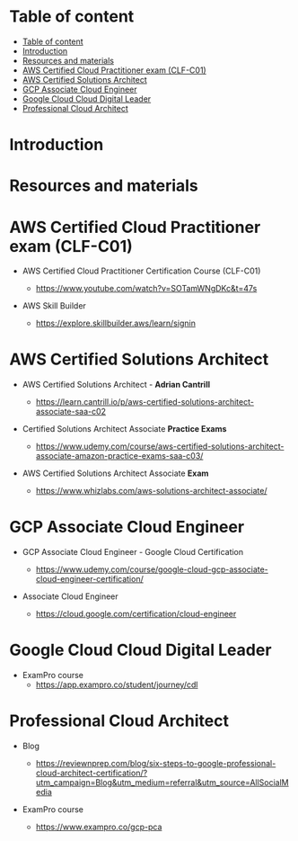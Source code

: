 # Table of content

<!-- TOC -->

- [Table of content](#table-of-content)
- [Introduction](#introduction)
- [Resources and materials](#resources-and-materials)
- [AWS Certified Cloud Practitioner exam (CLF-C01)](#aws-certified-cloud-practitioner-exam-clf-c01)
- [AWS Certified Solutions Architect](#aws-certified-solutions-architect)
- [GCP Associate Cloud Engineer](#gcp-associate-cloud-engineer)
- [Google Cloud Cloud Digital Leader](#google-cloud-cloud-digital-leader)
- [Professional Cloud Architect](#professional-cloud-architect)

<!-- /TOC -->

# Introduction

# Resources and materials

# AWS Certified Cloud Practitioner exam (CLF-C01)

- AWS Certified Cloud Practitioner Certification Course (CLF-C01)
  - <https://www.youtube.com/watch?v=SOTamWNgDKc&t=47s>

- AWS Skill Builder
  - <https://explore.skillbuilder.aws/learn/signin>

# AWS Certified Solutions Architect

- AWS Certified Solutions Architect - **Adrian Cantrill**
  - <https://learn.cantrill.io/p/aws-certified-solutions-architect-associate-saa-c02>

- Certified Solutions Architect Associate **Practice Exams**
  - <https://www.udemy.com/course/aws-certified-solutions-architect-associate-amazon-practice-exams-saa-c03/>

- AWS Certified Solutions Architect Associate **Exam**
  - <https://www.whizlabs.com/aws-solutions-architect-associate/>

# GCP Associate Cloud Engineer

- GCP Associate Cloud Engineer - Google Cloud Certification
  - <https://www.udemy.com/course/google-cloud-gcp-associate-cloud-engineer-certification/>

- Associate Cloud Engineer
  - <https://cloud.google.com/certification/cloud-engineer>

# Google Cloud Cloud Digital Leader

- ExamPro course
  - <https://app.exampro.co/student/journey/cdl>

# Professional Cloud Architect

- Blog
  - <https://reviewnprep.com/blog/six-steps-to-google-professional-cloud-architect-certification/?utm_campaign=Blog&utm_medium=referral&utm_source=AllSocialMedia>

- ExamPro course
  - <https://www.exampro.co/gcp-pca>

